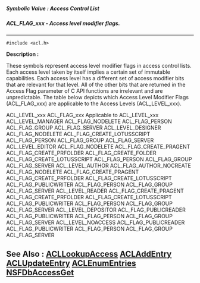 ##### Symbolic Value : Access Control List
##### ACL_FLAG_xxx - Access level modifier flags.
---
```
#include <acl.h>
```
**Description :**

These symbols represent access level modifier flags in access control lists.  
Each access level taken by itself implies a certain set of immutable 
capabilities. Each access level has a different set of access modifier bits 
that are relevant for that level.  All of the other bits that are returned in 
the Access Flag parameter of C API functions are irrelevant and are 
unpredictable. The table below depicts which Access Level Modifier Flags 
(ACL_FLAG_xxx) are applicable to the Access Levels (ACL_LEVEL_xxx).


ACL_LEVEL_xxx	ACL_FLAG_xxx Applicable 
	to ACL_LEVEL_xxx
ACL_LEVEL_MANAGER	ACL_FLAG_NODELETE
	ACL_FLAG_PERSON
	ACL_FLAG_GROUP
	ACL_FLAG_SERVER
ACL_LEVEL_DESIGNER	ACL_FLAG_NODELETE
	ACL_FLAG_CREATE_LOTUSSCRIPT
	ACL_FLAG_PERSON
	ACL_FLAG_GROUP
	ACL_FLAG_SERVER
ACL_LEVEL_EDITOR	ACL_FLAG_NODELETE
	ACL_FLAG_CREATE_PRAGENT
	ACL_FLAG_CREATE_PRFOLDER
	ACL_FLAG_CREATE_FOLDER
	ACL_FLAG_CREATE_LOTUSSCRIPT
	ACL_FLAG_PERSON
	ACL_FLAG_GROUP
	ACL_FLAG_SERVER
ACL_LEVEL_AUTHOR	ACL_FLAG_AUTHOR_NOCREATE
	ACL_FLAG_NODELETE
	ACL_FLAG_CREATE_PRAGENT
	ACL_FLAG_CREATE_PRFOLDER
	ACL_FLAG_CREATE_LOTUSSCRIPT
	ACL_FLAG_PUBLICWRITER
	ACL_FLAG_PERSON
	ACL_FLAG_GROUP
	ACL_FLAG_SERVER
ACL_LEVEL_READER	ACL_FLAG_CREATE_PRAGENT
	ACL_FLAG_CREATE_PRFOLDER
	ACL_FLAG_CREATE_LOTUSSCRIPT
	ACL_FLAG_PUBLICWRITER
	ACL_FLAG_PERSON
	ACL_FLAG_GROUP
	ACL_FLAG_SERVER
ACL_LEVEL_DEPOSITOR	ACL_FLAG_PUBLICREADER
	ACL_FLAG_PUBLICWRITER
	ACL_FLAG_PERSON
	ACL_FLAG_GROUP
	ACL_FLAG_SERVER
ACL_LEVEL_NOACCESS	ACL_FLAG_PUBLICREADER
	ACL_FLAG_PUBLICWRITER
	ACL_FLAG_PERSON
	ACL_FLAG_GROUP
	ACL_FLAG_SERVER


**See Also :**
[ACLLookupAccess](/domino-c-api-docs/reference/Func/ACLLookupAccess)
[ACLAddEntry](/domino-c-api-docs/reference/Func/ACLAddEntry)
[ACLUpdateEntry](/domino-c-api-docs/reference/Func/ACLUpdateEntry)
[ACLEnumEntries](/domino-c-api-docs/reference/Func/ACLEnumEntries)
[NSFDbAccessGet](/domino-c-api-docs/reference/Func/NSFDbAccessGet)
---

